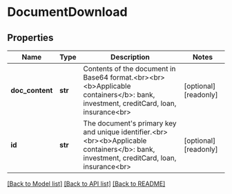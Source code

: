 # DocumentDownload


## Properties
Name | Type | Description | Notes
------------ | ------------- | ------------- | -------------
**doc_content** | **str** | Contents of the document in Base64 format.&lt;br&gt;&lt;br&gt;&lt;b&gt;Applicable containers&lt;/b&gt;: bank, investment, creditCard, loan, insurance&lt;br&gt; | [optional] [readonly] 
**id** | **str** | The document&#39;s primary key and unique identifier.&lt;br&gt;&lt;br&gt;&lt;b&gt;Applicable containers&lt;/b&gt;: bank, investment, creditCard, loan, insurance&lt;br&gt; | [optional] [readonly] 

[[Back to Model list]](../README.md#documentation-for-models) [[Back to API list]](../README.md#documentation-for-api-endpoints) [[Back to README]](../README.md)


